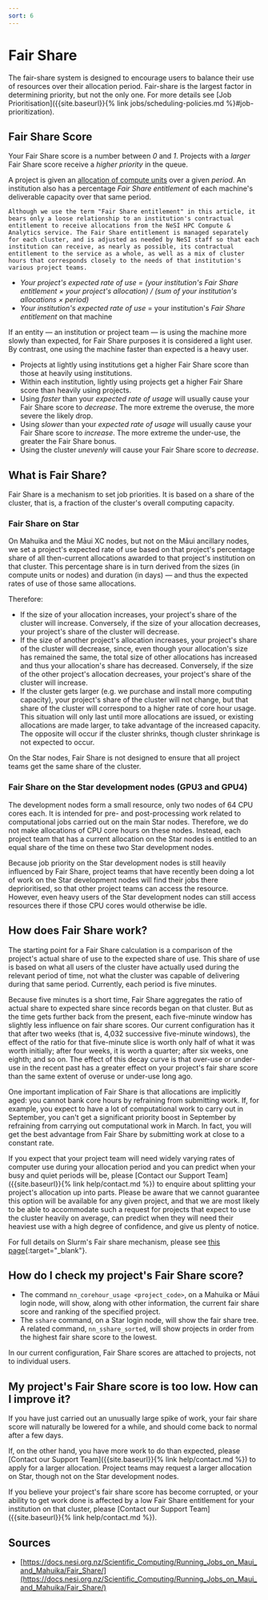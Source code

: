 ```yaml
---
sort: 6
---
```


# Fair Share

The fair-share system is designed to encourage users to balance their use of resources over their allocation period. Fair-share is the largest factor in determining priority, but not the only one. For more details see [Job Prioritisation]({{site.baseurl}}{% link jobs/scheduling-policies.md %}#job-prioritization).

## Fair Share Score

Your Fair Share score is a number between *0* and *1*. Projects with a *larger* Fair Share score receive a *higher priority* in the queue.

A project is given an [allocation of compute units](https://docs.nesi.org.nz/Getting_Started/Accounts-Projects_and_Allocations/What_is_an_allocation/) over a given *period*. An institution also has a percentage *Fair Share entitlement* of each machine's deliverable capacity over that same period.

```note
Although we use the term "Fair Share entitlement" in this article, it bears only a loose relationship to an institution's contractual entitlement to receive allocations from the NeSI HPC Compute & Analytics service. The Fair Share entitlement is managed separately for each cluster, and is adjusted as needed by NeSI staff so that each institution can receive, as nearly as possible, its contractual entitlement to the service as a whole, as well as a mix of cluster hours that corresponds closely to the needs of that institution's various project teams.
```

- *Your project's expected rate of use = (your institution's Fair Share entitlement × your project's allocation) / (sum of your institution's allocations × period)*
- *Your institution's expected rate of use* = your institution's *Fair Share entitlement* on that machine

If an entity — an institution or project team — is using the machine more slowly than expected, for Fair Share purposes it is considered a light user. By contrast, one using the machine faster than expected is a heavy user.

- Projects at lightly using institutions get a higher Fair Share score than those at heavily using institutions.
- Within each institution, lightly using projects get a higher Fair Share score than heavily using projects.
- Using *faster* than your *expected rate of usage* will usually cause your Fair Share score to *decrease*. The more extreme the overuse, the more severe the likely drop.
- Using *slower* than your *expected rate of usage* will usually cause your Fair Share score to *increase*. The more extreme the under-use, the greater the Fair Share bonus.
- Using the cluster *unevenly* will cause your Fair Share score to *decrease*.

## What is Fair Share?

Fair Share is a mechanism to set job priorities. It is based on a share of the cluster, that is, a fraction of the cluster's overall computing capacity.

### Fair Share on Star

On Mahuika and the Māui XC nodes, but not on the Māui ancillary nodes, we set a project's expected rate of use based on that project's percentage share of all then-current allocations awarded to that project's institution on that cluster. This percentage share is in turn derived from the sizes (in compute units or nodes) and duration (in days) — and thus the expected rates of use of those same allocations.

Therefore:

- If the size of your allocation increases, your project's share of the cluster will increase. Conversely, if the size of your allocation decreases, your project's share of the cluster will decrease.
- If the size of another project's allocation increases, your project's share of the cluster will decrease, since, even though your allocation's size has remained the same, the total size of other allocations has increased and thus your allocation's share has decreased. Conversely, if the size of the other project's allocation decreases, your project's share of the cluster will increase.
- If the cluster gets larger (e.g. we purchase and install more computing capacity), your project's share of the cluster will not change, but that share of the cluster will correspond to a higher rate of core hour usage. This situation will only last until more allocations are issued, or existing allocations are made larger, to take advantage of the increased capacity. The opposite will occur if the cluster shrinks, though cluster shrinkage is not expected to occur.

On the Star nodes, Fair Share is not designed to ensure that all project teams get the same share of the cluster.

### Fair Share on the Star development nodes (GPU3 and GPU4)

The development nodes form a small resource, only two nodes of 64 CPU cores each. It is intended for pre- and post-processing work related to computational jobs carried out on the main Star nodes. Therefore, we do not make allocations of CPU core hours on these nodes. Instead, each project team that has a current allocation on the Star nodes is entitled to an equal share of the time on these two Star development nodes.

Because job priority on the Star development nodes is still heavily influenced by Fair Share, project teams that have recently been doing a lot of work on the Star development nodes will find their jobs there deprioritised, so that other project teams can access the resource. However, even heavy users of the Star development nodes can still access resources there if those CPU cores would otherwise be idle.

## How does Fair Share work?

The starting point for a Fair Share calculation is a comparison of the project's actual share of use to the expected share of use. This share of use is based on what all users of the cluster have actually used during the relevant period of time, not what the cluster was capable of delivering during that same period. Currently, each period is five minutes.

Because five minutes is a short time, Fair Share aggregates the ratio of actual share to expected share since records began on that cluster. But as the time gets further back from the present, each five-minute window has slightly less influence on fair share scores. Our current configuration has it that after two weeks (that is, 4,032 successive five-minute windows), the effect of the ratio for that five-minute slice is worth only half of what it was worth initially; after four weeks, it is worth a quarter; after six weeks, one eighth; and so on. The effect of this decay curve is that over-use or under-use in the recent past has a greater effect on your project's fair share score than the same extent of overuse or under-use long ago.

One important implication of Fair Share is that allocations are implicitly aged: you cannot bank core hours by refraining from submitting work. If, for example, you expect to have a lot of computational work to carry out in September, you can't get a significant priority boost in September by refraining from carrying out computational work in March. In fact, you will get the best advantage from Fair Share by submitting work at close to a constant rate.

If you expect that your project team will need widely varying rates of computer use during your allocation period and you can predict when your busy and quiet periods will be, please [Contact our Support Team]({{site.baseurl}}{% link help/contact.md %}) to enquire about splitting your project's allocation up into parts. Please be aware that we cannot guarantee this option will be available for any given project, and that we are most likely to be able to accommodate such a request for projects that expect to use the cluster heavily on average, can predict when they will need their heaviest use with a high degree of confidence, and give us plenty of notice.

For full details on Slurm's Fair share mechanism, please see [this page](https://slurm.schedmd.com/priority_multifactor.html#fairshare){:target="_blank"}.

## How do I check my project's Fair Share score?

- The command `nn_corehour_usage <project_code>`, on a Mahuika or Māui login node, will show, along with other information, the current fair share score and ranking of the specified project.
- The `sshare` command, on a Star login node, will show the fair share tree. A related command, `nn_sshare_sorted`, will show projects in order from the highest fair share score to the lowest.

In our current configuration, Fair Share scores are attached to projects, not to individual users.

## My project's Fair Share score is too low. How can I improve it?

If you have just carried out an unusually large spike of work, your fair share score will naturally be lowered for a while, and should come back to normal after a few days.

If, on the other hand, you have more work to do than expected, please [Contact our Support Team]({{site.baseurl}}{% link help/contact.md %}) to apply for a larger allocation. Project teams may request a larger allocation on Star, though not on the Star development nodes.

If you believe your project's fair share score has become corrupted, or your ability to get work done is affected by a low Fair Share entitlement for your institution on that cluster, please [Contact our Support Team]({{site.baseurl}}{% link help/contact.md %}).

## Sources

* [https://docs.nesi.org.nz/Scientific_Computing/Running_Jobs_on_Maui_and_Mahuika/Fair_Share/](https://docs.nesi.org.nz/Scientific_Computing/Running_Jobs_on_Maui_and_Mahuika/Fair_Share/)
